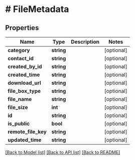 # # FileMetadata

## Properties

Name | Type | Description | Notes
------------ | ------------- | ------------- | -------------
**category** | **string** |  | [optional]
**contact_id** | **string** |  | [optional]
**created_by_id** | **string** |  | [optional]
**created_time** | **string** |  | [optional]
**download_url** | **string** |  | [optional]
**file_box_type** | **string** |  | [optional]
**file_name** | **string** |  | [optional]
**file_size** | **int** |  | [optional]
**id** | **string** |  | [optional]
**is_public** | **bool** |  | [optional]
**remote_file_key** | **string** |  | [optional]
**updated_time** | **string** |  | [optional]

[[Back to Model list]](../../README.md#models) [[Back to API list]](../../README.md#endpoints) [[Back to README]](../../README.md)
